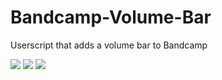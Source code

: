 # Bandcamp-Volume-Bar
Userscript that adds a volume bar to Bandcamp

 ![](https://greasyfork.org/system/screenshots/screenshots/000/009/866/original/ss_%282018-01-31_at_02.51.57%29.png?1517406855)
 ![](https://greasyfork.org/system/screenshots/screenshots/000/009/867/original/ss_%282018-01-31_at_02.52.16%29.png?1517406855)
 ![](https://greasyfork.org/system/screenshots/screenshots/000/009/868/original/ss_%282018-01-31_at_02.51.38%29.png?1517406855)
